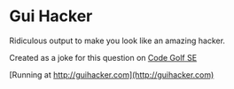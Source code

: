 Gui Hacker
=========

Ridiculous output to make you look like an amazing hacker.

Created as a joke for this question on [Code Golf SE](http://codegolf.stackexchange.com/questions/30322/make-it-look-like-im-working)


[Running at http://guihacker.com](http://guihacker.com)